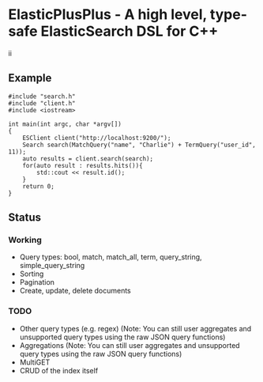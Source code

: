 # ElasticPlusPlus - A high level, type-safe ElasticSearch DSL for C++
ii
## Example
```
#include "search.h"
#include "client.h"
#include <iostream>

int main(int argc, char *argv[])
{
    ESClient client("http://localhost:9200/");
    Search search(MatchQuery("name", "Charlie") + TermQuery("user_id", 11));
    auto results = client.search(search);
    for(auto result : results.hits()){
        std::cout << result.id();
    }
    return 0;
}
```


## Status
### Working
* Query types: bool, match, match_all, term, query_string, simple_query_string
* Sorting
* Pagination
* Create, update, delete documents

### TODO
* Other query types (e.g. regex) (Note: You can still user aggregates and unsupported query types using the raw JSON query functions)
* Aggregations (Note: You can still user aggregates and unsupported query types using the raw JSON query functions)
* MultiGET
* CRUD of the index itself

